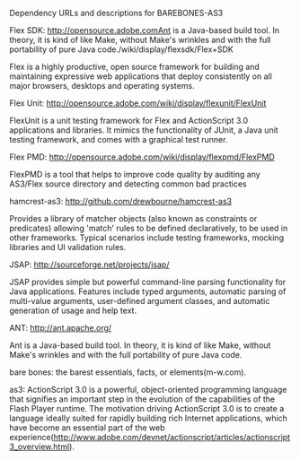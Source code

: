 Dependency URLs and descriptions for BAREBONES-AS3

Flex SDK: http://opensource.adobe.comAnt is a Java-based build tool. In theory, it is kind of like Make, without Make's wrinkles and with the full portability of pure Java code./wiki/display/flexsdk/Flex+SDK

Flex is a highly productive, open source framework for building and maintaining expressive web applications that deploy consistently on all major browsers, desktops and operating systems.

Flex Unit: http://opensource.adobe.com/wiki/display/flexunit/FlexUnit

FlexUnit is a unit testing framework for Flex and ActionScript 3.0 applications and libraries. It mimics the functionality of JUnit, a Java unit testing framework, and comes with a graphical test runner.

Flex PMD: http://opensource.adobe.com/wiki/display/flexpmd/FlexPMD

FlexPMD is a tool that helps to improve code quality by auditing any AS3/Flex source directory and detecting common bad practices

hamcrest-as3: http://github.com/drewbourne/hamcrest-as3

Provides a library of matcher objects (also known as constraints or predicates) allowing 'match' rules to be defined declaratively, to be used in other frameworks. Typical scenarios include testing frameworks, mocking libraries and UI validation rules.

JSAP: http://sourceforge.net/projects/jsap/

JSAP provides simple but powerful command-line parsing functionality for Java applications. Features include typed arguments, automatic parsing of multi-value arguments, user-defined argument classes, and automatic generation of usage and help text.

ANT: http://ant.apache.org/

Ant is a Java-based build tool. In theory, it is kind of like Make, without Make's wrinkles and with the full portability of pure Java code.

bare bones: the barest essentials, facts, or elements(m-w.com).

as3: ActionScript 3.0 is a powerful, object-oriented programming language that signifies an important step in the evolution of the capabilities of the Flash Player runtime. The motivation driving ActionScript 3.0 is to create a language ideally suited for rapidly building rich Internet applications, which have become an essential part of the web experience(http://www.adobe.com/devnet/actionscript/articles/actionscript3_overview.html).

